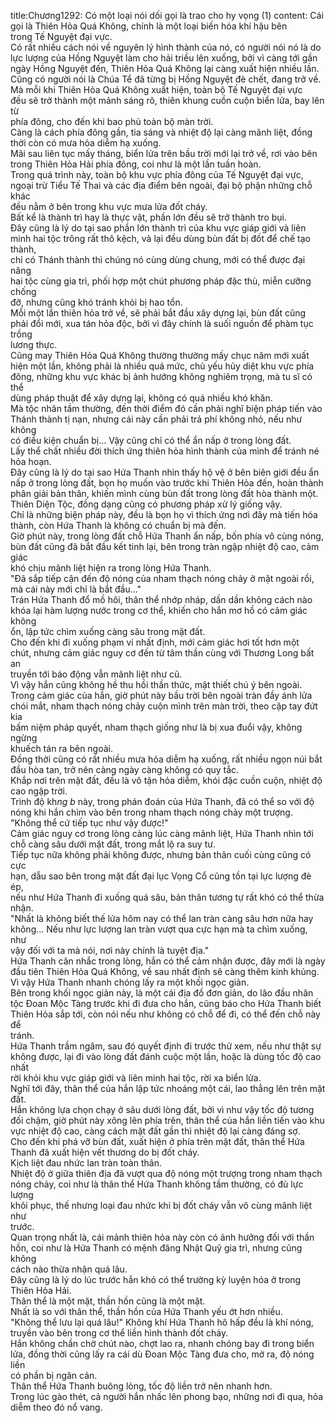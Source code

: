 title:Chương1292: Có một loại nói dối gọi là trao cho hy vọng (1)
content:
Cái gọi là Thiên Hỏa Quá Không, chính là một loại biến hóa khí hậu bên<br>trong Tế Nguyệt đại vực.<br>Có rất nhiều cách nói về nguyên lý hình thành của nó, có người nói nó là do<br>lực lượng của Hồng Nguyệt làm cho hải triều lên xuống, bởi vì càng tới gần<br>ngày Hồng Nguyệt đến, Thiên Hỏa Quá Không lại càng xuất hiện nhiều lần.<br>Cũng có người nói là Chúa Tể đã từng bị Hồng Nguyệt đè chết, đang trở về.<br>Mà mỗi khi Thiên Hỏa Quá Không xuất hiện, toàn bộ Tế Nguyệt đại vực<br>đều sẽ trở thành một mảnh sáng rõ, thiên khung cuồn cuộn biển lửa, bay lên từ<br>phía đông, cho đến khi bao phủ toàn bộ màn trời.<br>Càng là cách phía đông gần, tia sáng và nhiệt độ lại càng mãnh liệt, đồng<br>thời còn có mưa hỏa diễm hạ xuống.<br>Mãi sau liên tục mấy tháng, biển lửa trên bầu trời mới lại trở về, rơi vào bên<br>trong Thiên Hỏa Hải phía đông, coi như là một lần tuần hoàn.<br>Trong quá trình này, toàn bộ khu vực phía đông của Tế Nguyệt đại vực,<br>ngoại trừ Tiểu Tế Thai và các địa điểm bên ngoài, đại bộ phận những chỗ khác<br>đều nằm ở bên trong khu vực mưa lửa đốt cháy.<br>Bất kể là thành trì hay là thực vật, phần lớn đều sẽ trở thành tro bụi.<br>Đây cũng là lý do tại sao phần lớn thành trì của khu vực giáp giới và liên<br>minh hai tộc trông rất thô kệch, vả lại đều dùng bùn đất bị đốt để chế tạo thành,<br>chỉ có Thánh thành thì chúng nó cùng dùng chung, mới có thể được đại năng<br>hai tộc cùng gia trì, phối hợp một chút phương pháp đặc thù, miễn cưỡng chống<br>đỡ, nhưng cũng khó tránh khỏi bị hao tổn.<br>Mỗi một lần thiên hỏa trở về, sẽ phải bắt đầu xây dựng lại, bùn đất cũng<br>phải đổi mới, xua tán hỏa độc, bởi vì đây chính là suối nguồn để phàm tục trồng<br>lương thực.<br>Cũng may Thiên Hỏa Quá Không thường thường mấy chục năm mới xuất<br>hiện một lần, không phải là nhiều quá mức, chủ yếu hủy diệt khu vực phía<br>đông, những khu vực khác bị ảnh hướng không nghiêm trọng, mà tu sĩ có thể<br>dùng pháp thuật để xây dựng lại, không có quá nhiều khó khăn.<br>Mà tộc nhân tầm thường, đến thời điểm đó cần phải nghĩ biện pháp tiến vào<br>Thánh thành tị nạn, nhưng cái này cần phải trả phí không nhỏ, nếu như không<br>có điều kiện chuẩn bị... Vậy cũng chỉ có thể ẩn nấp ở trong lòng đất.<br>Lấy thể chất nhiều đời thích ứng thiên hỏa hình thành của mình để tránh né<br>hỏa hoạn.<br>Đây cũng là lý do tại sao Hứa Thanh nhìn thấy hộ vệ ở bên biên giới đều ẩn<br>nấp ở trong lòng đất, bọn họ muốn vào trước khi Thiên Hỏa đến, hoàn thành<br>phân giải bản thân, khiến mình cùng bùn đất trong lòng đất hòa thành một.<br>Thiên Diện Tộc, đồng dạng cũng có phương pháp xử lý giống vậy.<br>Chỉ là những biện pháp này, đều là bọn họ vì thích ứng nơi đây mà tiến hóa<br>thành, còn Hứa Thanh là không có chuẩn bị mà đến.<br>Giờ phút này, trong lòng đất chỗ Hứa Thanh ẩn nấp, bốn phía vô cùng nóng,<br>bùn đất cũng đã bắt đầu kết tinh lại, bên trong tràn ngập nhiệt độ cao, cảm giác<br>khó chịu mãnh liệt hiện ra trong lòng Hứa Thanh.<br>"Đã sắp tiếp cận đến độ nóng của nham thạch nóng chảy ở mặt ngoài rồi,<br>mà cái này mới chỉ là bắt đầu..."<br>Trán Hứa Thanh đổ mồ hôi, thân thể nhớp nháp, dần dần không cách nào<br>khóa lại hàm lượng nước trong cơ thể, khiến cho hắn mơ hồ có cảm giác không<br>ổn, lập tức chìm xuống càng sâu trong mặt đất.<br>Cho đến khi đi xuống phạm vi nhất định, mới cảm giác hơi tốt hơn một<br>chút, nhưng cảm giác nguy cơ đến từ tâm thần cùng với Thương Long bất an<br>truyền tới báo động vẫn mãnh liệt như cũ.<br>Vì vậy hắn cũng không hề thu hồi thần thức, mật thiết chú ý bên ngoài.<br>Trong cảm giác của hắn, giờ phút này bầu trời bên ngoài tràn đầy ánh lửa<br>chói mắt, nham thạch nóng chảy cuộn mình trên màn trời, theo cặp tay đứt kia<br>bấm niệm pháp quyết, nham thạch giống như là bị xua đuổi vậy, không ngừng<br>khuếch tán ra bên ngoài.<br>Đồng thời cũng có rất nhiều mưa hỏa diễm hạ xuống, rất nhiều ngọn núi bắt<br>đầu hòa tan, trở nên càng ngày càng không có quy tắc.<br>Khắp nơi trên mặt đất, đều là vô tận hỏa diễm, khói đặc cuồn cuộn, nhiệt độ<br>cao ngập trời.<br>Trình độ kh*ng b* này, trong phán đoán của Hứa Thanh, đã có thể so với độ<br>nóng khi hắn chìm vào bên trong nham thạch nóng chảy một trượng.<br>"Không thể cứ tiếp tục như vậy được!"<br>Cảm giác nguy cơ trong lòng càng lúc càng mãnh liệt, Hứa Thanh nhìn tới<br>chỗ càng sâu dưới mặt đất, trong mắt lộ ra suy tư.<br>Tiếp tục nữa không phải không được, nhưng bản thân cuối cùng cũng có cực<br>hạn, dẫu sao bên trong mặt đất đại lục Vọng Cổ cũng tồn tại lực lượng đè ép,<br>nếu như Hứa Thanh đi xuống quá sâu, bản thân tương tự rất khó có thể thừa<br>nhận.<br>"Nhất là không biết thế lửa hôm nay có thể lan tràn càng sâu hơn nữa hay<br>không... Nếu như lực lượng lan tràn vượt qua cực hạn mà ta chìm xuống, như<br>vậy đối với ta mà nói, nơi này chính là tuyệt địa."<br>Hứa Thanh cân nhắc trong lòng, hắn có thể cảm nhận được, đây mới là ngày<br>đầu tiên Thiên Hỏa Quá Không, về sau nhất định sẽ càng thêm kinh khủng.<br>Vì vậy Hứa Thanh nhanh chóng lấy ra một khối ngọc giản.<br>Bên trong khối ngọc giản này, là một cái địa đồ đơn giản, do lão đầu nhân<br>tộc Đoan Mộc Tàng trước khi đi đưa cho hắn, cũng báo cho Hứa Thanh biết<br>Thiên Hỏa sắp tới, còn nói nếu như không có chỗ để đi, có thể đến chỗ này để<br>tránh.<br>Hứa Thanh trầm ngâm, sau đó quyết định đi trước thử xem, nếu như thật sự<br>không được, lại đi vào lòng đất đánh cuộc một lần, hoặc là dùng tốc độ cao nhất<br>rời khỏi khu vực giáp giới và liên minh hai tộc, rời xa biển lửa.<br>Nghĩ tới đây, thân thể của hắn lập tức nhoáng một cái, lao thẳng lên trên mặt<br>đất.<br>Hắn không lựa chọn chạy ở sâu dưới lòng đất, bởi vì như vậy tốc độ tương<br>đối chậm, giờ phút này xông lên phía trên, thân thể của hắn liền tiến vào khu<br>vực nhiệt độ cao, càng cách mặt đất gần thì nhiệt độ lại càng đáng sợ.<br>Cho đến khi phá vỡ bùn đất, xuất hiện ở phía trên mặt đất, thân thể Hứa<br>Thanh đã xuất hiện vết thương do bị đốt cháy.<br>Kịch liệt đau nhức lan tràn toàn thân.<br>Nhiệt độ ở giữa thiên địa đã vượt qua độ nóng một trượng trong nham thạch<br>nóng chảy, coi như là thân thể Hứa Thanh không tầm thường, có đủ lực lượng<br>khôi phục, thế nhưng loại đau nhức khi bị đốt cháy vẫn vô cùng mãnh liệt như<br>trước.<br>Quan trọng nhất là, cái mảnh thiên hỏa này còn có ảnh hưởng đối với thần<br>hồn, coi như là Hứa Thanh có mệnh đăng Nhật Quỹ gia trì, nhưng cũng không<br>cách nào thừa nhận quá lâu.<br>Đây cũng là lý do lúc trước hắn khó có thể trường kỳ luyện hóa ở trong<br>Thiên Hỏa Hải.<br>Thân thể là một mặt, thần hồn cũng là một mặt.<br>Nhất là so với thân thể, thần hồn của Hứa Thanh yếu ớt hơn nhiều.<br>"Không thể lưu lại quá lâu!" Không khí Hứa Thanh hô hấp đều là khí nóng,<br>truyền vào bên trong cơ thể liền hình thành đốt cháy.<br>Hắn không chần chờ chút nào, chợt lao ra, nhanh chóng bay đi trong biển<br>lửa, đồng thời cũng lấy ra cái dù Đoan Mộc Tàng đưa cho, mở ra, độ nóng liền<br>có phần bị ngăn cản.<br>Thân thể Hứa Thanh buông lỏng, tốc độ liền trở nên nhanh hơn.<br>Trong lúc gào thét, cả người hắn nhấc lên phong bạo, những nơi đi qua, hỏa<br>diễm theo đó nổ vang.
